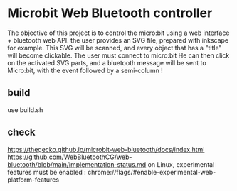 # Microbit Web Bluetooth controller
The objective of this project is to control the micro:bit using a web interface + bluetooth web API.
the user provides an SVG file, prepared with inkscape for example.
This SVG will be scanned, and every object that has a "title" will become clickable.
The user must connect to micro:bit
He can then click on the activated SVG parts, and a bluetooth message will be sent to Micro:bit, with the event followed by a semi-column !

## build
use build.sh

## check
https://thegecko.github.io/microbit-web-bluetooth/docs/index.html
https://github.com/WebBluetoothCG/web-bluetooth/blob/main/implementation-status.md
on Linux, experimental features must be enabled :
chrome://flags/#enable-experimental-web-platform-features

